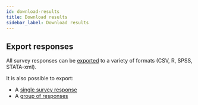```yaml
---
id: download-results
title: Download results
sidebar_label: Download results
---
```


## Export responses

All survey responses can be [exported](https://manual.limesurvey.org/Export_responses) to a variety of formats (CSV, R, SPSS, STATA-xml).

It is also possible to export:

- A [single survey response](https://manual.limesurvey.org/Export_responses#Export_a_single_response)
- A [group of responses](https://manual.limesurvey.org/Export_responses#Export_a_group_of_responses)
